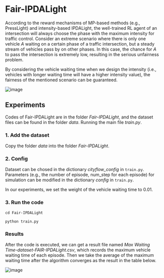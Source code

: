 # Fair-IPDALight
According to the reward mechanisms of MP-based methods (e.g., PressLight) and intensity-based IPDALight, the well-trained RL agent of an intersection will always choose the phase with the maximum intensity for traffic control. Consider an extreme scenario where there is only one vehicle *A* waiting on a certain phase of a traffic intersection, but a steady stream of vehicles pass by on other phases. In this case, the chance for *A* to pass
the intersection is extremely low, resulting in the serious unfairness problem.

By considering the vehicle waiting time when we design the intensity (i.e., vehicles with longer waiting time will have a higher intensity value), the fairness of the mentioned scenario can be guaranteed.

![image](https://user-images.githubusercontent.com/29703034/130350586-2b6b6963-4a48-4796-86b6-1eecea92fb3a.png)

## Experiments
Codes of Fair-IPDALight are in the folder *Fair-IPDALight*, and the dataset files can be found in the folder *data*. Running the main file *train.py*.

### 1. Add the dataset
Copy the folder *data* into the folder *Fair-IPDALight*.

### 2. Config
Dataset can be chosed in the dictionary *cityflow_config* in ``train.py``. Parameters (e.g., the number of episode, num_step for each episode) for simulation can be modified in the dictionary *config* in ``train.py``.

In our experiments, we set the weight of the vehicle waiting time to 0.01.

### 3. Run the code

``cd Fair-IPDALight``

``python train.py``

### Results
After the code is executed, we can get a result file named *Max Waiting Time-dataset-FAIR-IPDALight.csv*, which records the maximum vehicle waiting time of each episode. Then we take the average of the maximum waiting time after the algorithm converges as the result in the table below.

![image](https://user-images.githubusercontent.com/29703034/130352309-350e100e-10a3-436e-8083-7f9c8176e10e.png)